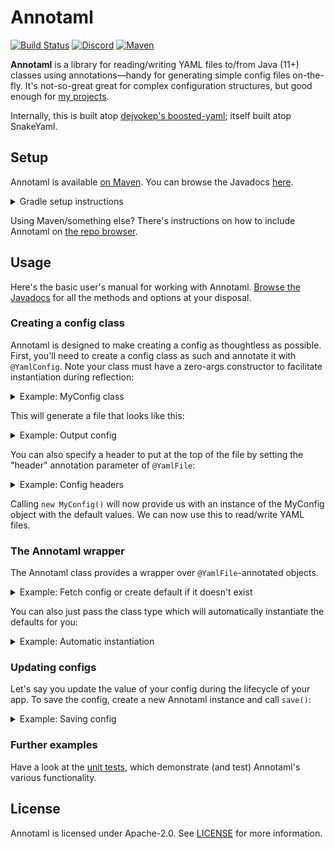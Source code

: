 # Annotaml
[![Build Status](https://github.com/WiIIiam278/Annotaml/actions/workflows/ci.yml/badge.svg)](https://github.com/WiIIiam278/Annotaml/actions/workflows/ci.yml)
[![Discord](https://img.shields.io/discord/818135932103557162?color=7289da&logo=discord)](https://discord.gg/tVYhJfyDWG)
[![Maven](https://repo.william278.net/api/badge/latest/releases/net/william278/annotaml?color=00fb9a&name=Maven&prefix=v)](https://repo.william278.net/#/releases/net/william278/annotaml/)

**Annotaml** is a library for reading/writing YAML files to/from Java (11+) classes using annotations&mdash;handy for generating simple config files on-the-fly. It's not-so-great great for complex configuration structures, but good enough for [my projects](https://william278.net/).

Internally, this is built atop [dejvokep's boosted-yaml](https://github.com/dejvokep/boosted-yaml); itself built atop SnakeYaml.

## Setup
Annotaml is available [on Maven](https://repo.william278.net/#/releases/net/william278/annotaml/). You can browse the Javadocs [here](https://repo.william278.net/javadoc/releases/net/william278/annotaml/latest).

<details>
<summary>Gradle setup instructions</summary> 

First, add the Maven repository to your `build.gradle` file:
```groovy
repositories {
    maven { url "https://repo.william278.net/releases" }
}
```

Then, add the dependency itself. Replace `VERSION` with the latest release version. (e.g. `2.0.5`). If you want to target pre-release "snapshot" versions (not recommended), you should use the `/snapshots` repository instead.

```groovy
dependencies {
    implementation "net.william278:annotaml:VERSION"
}
```
</details>

Using Maven/something else? There's instructions on how to include Annotaml on [the repo browser](https://repo.william278.net/#/releases/net/william278/annotaml).

## Usage

Here's the basic user's manual for working with Annotaml. [Browse the Javadocs](https://repo.william278.net/javadoc/releases/net/william278/annotaml/latest) for all the methods and options at your disposal.

### Creating a config class

Annotaml is designed to make creating a config as thoughtless as possible. First, you'll need to create a config class as such and annotate it with `@YamlConfig`. Note your class must have a zero-args constructor to facilitate instantiation during reflection:

<details>
<summary>Example: MyConfig class</summary>

```java
import net.william278.annotaml.annotations.*;

@YamlConfig
public class MyConfig {

    // Annotaml supports most basic data structures, but *does not support custom classes for the sake of simplicity*.
    public String myString = "Hello, world!";
    public int myInt = 123;

    // You can also use arrays, lists, & maps.
    public ArrayList<String> myList = List.of("Hello", "world!");

    // Members don't have to be public.
    private String privateString = "Private members are supported too!";

    // Annotate with @YamlIgnore to prevent a member from being read/written to the YAML file.
    @YamlIgnore
    public String ignoredString = "This string will not be read/written to the YAML file.";

    // Annotate with @YamlKey to change the key used for a member in the YAML file. Use periods (.) to nest keys.
    @YamlKey("custom_key_name")
    public String customKeyName = "This string will be read/written to the YAML file with the key custom_key_name.";

    // You can add comments to the YAML file to help document it a bit better. They'll be put above the member.
    @YamlComment("This is a comment above the member.")
    public String commentExample = "This string will be read/written to the YAML file with a comment above it.";

    // You *must* include a zero-args constructor.
    private MyConfig() {
    }
}
```

</details>

This will generate a file that looks like this:

<details>
<summary>Example: Output config</summary>

```yaml
myString: Hello, world!
myInt: 123
myList:
  - Hello
  - world!
privateString: Private members are supported too!
custom_key_name: This string will be read/written to the YAML file with the key custom_key_name.
# This is a comment above the member.
commentExample: This string will be read/written to the YAML file with a comment above it.
```
</details>

You can also specify a header to put at the top of the file by setting the "header" annotation parameter of `@YamlFile`:

<details>
<summary>Example: Config headers</summary>

```java
@YamlFile(header = "This is a header!")
public class MyConfig {
    // ...
}
```

Which will add the following to the top of the file:

```yaml
# This is a header!
```
</details>

Calling `new MyConfig()` will now provide us with an instance of the MyConfig object with the default values. We can now use this to read/write YAML files.

### The Annotaml wrapper
The Annotaml class provides a wrapper over `@YamlFile`-annotated objects.

<details>
<summary>Example: Fetch config or create default if it doesn't exist</summary>

```java
public class AppClass {
    
    private MyConfig config;

    /**
     * Load the config file, or create a default config file using the defaults if one is not already present on disk.
     * @throws IllegalStateException if the config fails to load
     */
    public void createConfig() throws IllegalStateException {
        try {
            // Create an annotaml instance. This will read the config file from disk, or create a new one if it doesn't exist.
            final Annotaml<MyConfig> annotaml = Annotaml.create(new File("./config.yml"), new MyConfig());
            
            // Then, get the config object being wrapped by Annotaml.
            this.config = annotaml.get();
        } catch (IOException | InvocationTargetException | InstantiationException | IllegalAccessException e) {
            throw new IllegalStateException("Failed to create config", e);
        }
    }

}
```
</details>

You can also just pass the class type which will automatically instantiate the defaults for you:

<details>
<summary>Example: Automatic instantiation</summary>

```java
public class AppClass {

    private MyConfig config;

    public void createConfig() throws IllegalStateException {
        try {
            final Annotaml<MyConfig> annotaml = Annotaml.create(new File("./config.yml"), MyConfig.class).get();
        } catch (IOException | InvocationTargetException | InstantiationException | IllegalAccessException e) {
            throw new IllegalStateException("Failed to create config", e);
        }
    }

}
```
</details>

### Updating configs
Let's say you update the value of your config during the lifecycle of your app. To save the config, create a new Annotaml instance and call `save()`:

<details>
<summary>Example: Saving config</summary>

```java
public class AppClass {

    private MyConfig config;

    public void saveConfig() throws IllegalStateException {
        this.config.myString = "Save me!";
        
        try {
            // Create a *new* Annotaml wrapper over the newly modified object...
            final Annotaml<MyConfig> annotaml = Annotaml.create(config);
            
            // Call #save() on it to write the config to disk!
            annotaml.save(new File("./saved_config.yml")); // This will overwrite the file if it already exists.
        } catch (Throwable e) {
            throw new IllegalStateException("Failed to save config", e);
        }
    }

}
```
</details>

### Further examples
Have a look at the [unit tests](https://github.com/WiIIiam278/Annotaml/tree/master/src/test), which demonstrate (and test) Annotaml's various functionality.

## License
Annotaml is licensed under Apache-2.0. See [LICENSE](https://github.com/WiIIiam278/Annotaml/raw/master/LICENSE) for more information.